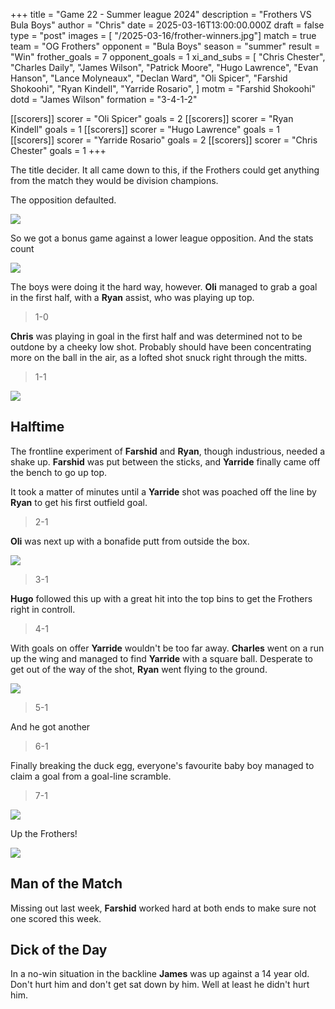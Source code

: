 +++
title = "Game 22 - Summer league 2024"
description = "Frothers VS Bula Boys"
author = "Chris"
date = 2025-03-16T13:00:00.000Z
draft = false
type = "post"
images = [ "/2025-03-16/frother-winners.jpg"]
match = true
team = "OG Frothers"
opponent = "Bula Boys"
season = "summer"
result = "Win"
frother_goals = 7
opponent_goals = 1
xi_and_subs = [
  "Chris Chester",
  "Charles Daily",
  "James Wilson",
  "Patrick Moore",
  "Hugo Lawrence",
  "Evan Hanson",
  "Lance Molyneaux",
  "Declan Ward",
  "Oli Spicer",
  "Farshid Shokoohi",
  "Ryan Kindell",
  "Yarride Rosario",
]
motm = "Farshid Shokoohi"
dotd = "James Wilson"
formation = "3-4-1-2"

[[scorers]]
scorer = "Oli Spicer"
goals = 2
[[scorers]]
scorer = "Ryan Kindell"
goals = 1
[[scorers]]
scorer = "Hugo Lawrence"
goals = 1
[[scorers]]
scorer = "Yarride Rosario"
goals = 2
[[scorers]]
scorer = "Chris Chester"
goals = 1
+++


The title decider. It all came down to this, if the Frothers could get anything from the match they would be division champions. 

The opposition defaulted.

![](https://media2.giphy.com/media/hiLLD9o1wTB3a/giphy.gif?cid=6c09b9526c1anoja4g8mouj9i3btbhg1r2rbfgvnjx1fysmf&ep=v1_internal_gif_by_id&rid=giphy.gif&ct=g)

So we got a bonus game against a lower league opposition. And the stats count

![](https://media2.giphy.com/media/UVLiSIBK0H1xXXKxQi/giphy.gif?cid=6c09b952w5s41jkdndweg3npvbgncdcun41wa44emtc76egk&ep=v1_internal_gif_by_id&rid=giphy.gif&ct=g)

The boys were doing it the hard way, however. **Oli** managed to grab a goal in the first half, with a **Ryan** assist, who was playing up top.

> 1-0

**Chris** was playing in goal in the first half and was determined not to be outdone by a cheeky low shot. Probably should have been concentrating more on the ball in the air, as a lofted shot snuck right through the mitts.

> 1-1

![](https://media1.giphy.com/media/eIaOelUe5WjAmSZhQ4/giphy.gif?cid=6c09b952cckcixzez9x9m9nsoopqlg6ip1iji4xihizyaury&ep=v1_internal_gif_by_id&rid=giphy.gif&ct=g)

## Halftime

The frontline experiment of **Farshid** and **Ryan**, though industrious, needed a shake up. **Farshid** was put between the sticks, and **Yarride** finally came off the bench to go up top.

It took a matter of minutes until a **Yarride** shot was poached off the line by **Ryan** to get his first outfield goal.

> 2-1

**Oli** was next up with a bonafide putt from outside the box.

![](https://media4.giphy.com/media/3oz8xxEJBDEjRms01y/giphy.gif?cid=6c09b95294fsnpk8ps4hzdr1axwz2o8qovynf28g45g7hcly&ep=v1_internal_gif_by_id&rid=giphy.gif&ct=g)

> 3-1

**Hugo** followed this up with a great hit into the top bins to get the Frothers right in controll.

> 4-1

With goals on offer **Yarride** wouldn't be too far away. **Charles** went on a run up the wing and managed to find **Yarride** with a square ball. Desperate to get out of the way of the shot, **Ryan** went flying to the ground.

![](https://media1.tenor.com/m/7FYaVA9itAsAAAAd/simpsons-brick.gif)

> 5-1

And he got another 

> 6-1

Finally breaking the duck egg, everyone's favourite baby boy managed to claim a goal from a goal-line scramble.

> 7-1

![](https://media.giphy.com/media/v1.Y2lkPTc5MGI3NjExemNwY2l4dHU1ZG11OG84Zm16bmd2b3BkM29raHFpa29sMzg5am8zdyZlcD12MV9naWZzX3NlYXJjaCZjdD1n/3oz8xrsRf3FJYYmBJS/giphy.gif)

Up the Frothers!

![](/2025-03-16/frother-winners.jpg)

## Man of the Match
Missing out last week, **Farshid** worked hard at both ends to make sure not one scored this week.


## Dick of the Day
In a no-win situation in the backline **James** was up against a 14 year old. Don't hurt him and don't get sat down by him. Well at least he didn't hurt him.
